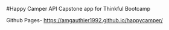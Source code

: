 #Happy Camper
API Capstone app for Thinkful Bootcamp

Github Pages- https://amgauthier1992.github.io/happycamper/
